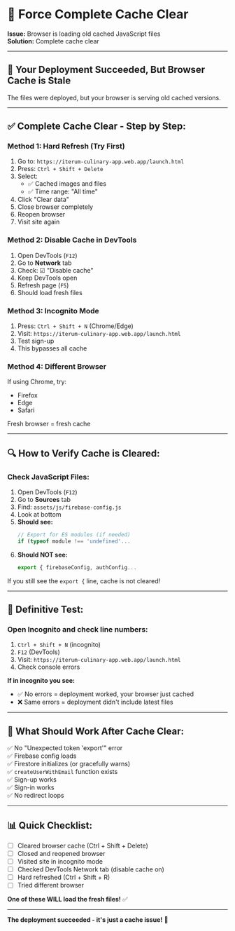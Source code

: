 # 🔄 Force Complete Cache Clear

**Issue:** Browser is loading old cached JavaScript files  
**Solution:** Complete cache clear

---

## 🚨 **Your Deployment Succeeded, But Browser Cache is Stale**

The files were deployed, but your browser is serving old cached versions.

---

## ✅ **Complete Cache Clear - Step by Step:**

### **Method 1: Hard Refresh (Try First)**

1. Go to: `https://iterum-culinary-app.web.app/launch.html`
2. Press: `Ctrl + Shift + Delete`
3. Select:
   - ✅ Cached images and files
   - ✅ Time range: "All time"
4. Click "Clear data"
5. Close browser completely
6. Reopen browser
7. Visit site again

### **Method 2: Disable Cache in DevTools**

1. Open DevTools (`F12`)
2. Go to **Network** tab
3. Check: ☑ "Disable cache"
4. Keep DevTools open
5. Refresh page (`F5`)
6. Should load fresh files

### **Method 3: Incognito Mode**

1. Press: `Ctrl + Shift + N` (Chrome/Edge)
2. Visit: `https://iterum-culinary-app.web.app/launch.html`
3. Test sign-up
4. This bypasses all cache

### **Method 4: Different Browser**

If using Chrome, try:
- Firefox
- Edge
- Safari

Fresh browser = fresh cache

---

## 🔍 **How to Verify Cache is Cleared:**

### **Check JavaScript Files:**

1. Open DevTools (`F12`)
2. Go to **Sources** tab
3. Find: `assets/js/firebase-config.js`
4. Look at bottom
5. **Should see:**
   ```javascript
   // Export for ES modules (if needed)
   if (typeof module !== 'undefined'...
   ```
6. **Should NOT see:**
   ```javascript
   export { firebaseConfig, authConfig...
   ```

If you still see the `export {` line, cache is not cleared!

---

## 🎯 **Definitive Test:**

### **Open Incognito and check line numbers:**

1. `Ctrl + Shift + N` (incognito)
2. `F12` (DevTools)
3. Visit: `https://iterum-culinary-app.web.app/launch.html`
4. Check console errors

**If in incognito you see:**
- ✅ No errors = deployment worked, your browser just cached
- ❌ Same errors = deployment didn't include latest files

---

## 🚀 **What Should Work After Cache Clear:**

✅ No "Unexpected token 'export'" error  
✅ Firebase config loads  
✅ Firestore initializes (or gracefully warns)  
✅ `createUserWithEmail` function exists  
✅ Sign-up works  
✅ Sign-in works  
✅ No redirect loops  

---

## 📊 **Quick Checklist:**

- [ ] Cleared browser cache (Ctrl + Shift + Delete)
- [ ] Closed and reopened browser
- [ ] Visited site in incognito mode
- [ ] Checked DevTools Network tab (disable cache on)
- [ ] Hard refreshed (Ctrl + Shift + R)
- [ ] Tried different browser

**One of these WILL load the fresh files!** ✅

---

**The deployment succeeded - it's just a cache issue!** 🎯

